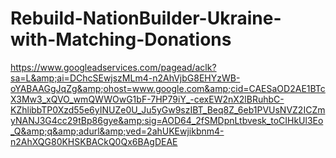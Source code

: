 # Rebuild-NationBuilder-Ukraine-with-Matching-Donations
https://www.googleadservices.com/pagead/aclk?sa=L&amp;ai=DChcSEwjszMLm4-n2AhVjbG8EHYzWB-oYABAAGgJqZg&amp;ohost=www.google.com&amp;cid=CAESaOD2AE1BTcX3Mw3_xQVO_wmQWWOwG1bF-7HP79iY_-cexEW2nX2lBRuhbC-KZhlibbTP0Xzd55e6yINUZe0U_Ju5yGw9szIBT_Beq8Z_6eb1PVUsNVZ2ICZmyNANJ3G4cc29tBp86gye&amp;sig=AOD64_2fSMDpnLtbvesk_toCIHkUl3Eo_Q&amp;q&amp;adurl&amp;ved=2ahUKEwjikbnm4-n2AhXQG80KHSKBACkQ0Qx6BAgDEAE
